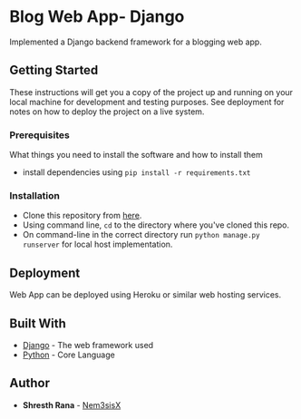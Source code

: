 # Blog Web App- Django

Implemented a Django backend framework for a blogging web app.

## Getting Started

These instructions will get you a copy of the project up and running on your local machine for development and testing purposes. See deployment for notes on how to deploy the project on a live system.

### Prerequisites

What things you need to install the software and how to install them

  * install dependencies using `pip install -r requirements.txt `

### Installation

  * Clone this repository from [here](https://github.com/Nem3sisX/blog-website.git).
  * Using command line, `cd` to the directory where you've cloned this repo.
  * On command-line in the correct directory run `python manage.py runserver` for local host implementation.

## Deployment

Web App can be deployed using Heroku or similar web hosting services.

## Built With

  * [Django](https://www.djangoproject.com/) - The web framework used
  * [Python](https://www.python.org/) - Core Language

## Author

* **Shresth Rana** - [Nem3sisX](https://github.com/Nem3sisX)
